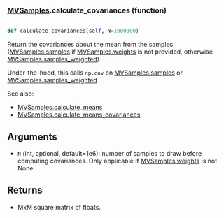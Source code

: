 ### [MVSamples](MVSamples.md).calculate_covariances (function)


```py

def calculate_covariances(self, N=1000000)

```



Return the covariances about the mean from the samples ([MVSamples.samples](MVSamples.samples.md) if [MVSamples.weights](MVSamples.weights.md)
is not provided, otherwise [MVSamples.samples_weighted](MVSamples.samples_weighted.md))

Under-the-hood, this calls `np.cov` on [MVSamples.samples](MVSamples.samples.md) or [MVSamples.samples_weighted](MVSamples.samples_weighted.md)

See also:

* [MVSamples.calculate_means](MVSamples.calculate_means.md)
* [MVSamples.calculate_means_covariances](MVSamples.calculate_means_covariances.md)

Arguments
----------
* `N` (int, optional, default=1e6): number of samples to draw before
    computing covariances.  Only applicable if [MVSamples.weights](MVSamples.weights.md) is not None.

Returns
---------
* MxM square matrix of floats.

